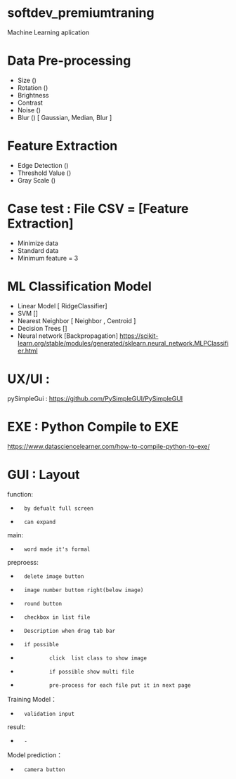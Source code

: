 # softdev_premiumtraning
Machine Learning aplication

# Data Pre-processing 
-	Size ()
-	Rotation ()
-	Brightness 
-	Contrast
-	Noise ()
-	Blur () [ Gaussian, Median, Blur ]

# Feature Extraction
- Edge Detection () 
- Threshold Value ()
- Gray Scale ()

# Case test : File CSV  = [Feature Extraction]
-	Minimize data
-	Standard data
-	Minimum feature = 3 

# ML Classification Model 
-  Linear Model [ RidgeClassifier]
- SVM []
- Nearest Neighbor [ Neighbor , Centroid ]
- Decision Trees []
- Neural network [Backpropagation]
        https://scikit-learn.org/stable/modules/generated/sklearn.neural_network.MLPClassifier.html


# UX/UI :
pySimpleGui : https://github.com/PySimpleGUI/PySimpleGUI

# EXE : Python Compile to EXE 
https://www.datasciencelearner.com/how-to-compile-python-to-exe/

# GUI  : Layout 
function:
-       by defualt full screen
-       can expand
main:
-       word made it's formal
preproess:
-       delete image button
-       image number buttom right(below image)
-       round button
-       checkbox in list file
-       Description when drag tab bar
-       if possible
-               click  list class to show image
-               if possible show multi file
-               pre-process for each file put it in next page
Training Model：
-       validation input
result:
-       - 
Model prediction：
-       camera button








